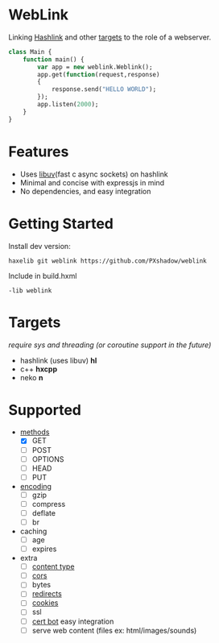 WebLink
======
Linking [Hashlink](https://github.com/HaxeFoundation/hashlink) and other [targets](#targets) to the role of a webserver.

```haxe
class Main {
    function main() {
        var app = new weblink.Weblink();
        app.get(function(request,response)
        {
            response.send("HELLO WORLD");
        });
        app.listen(2000);
    }
}
```

Features
====
* Uses [libuv](https://github.com/libuv/libuv)(fast c async sockets) on hashlink
* Minimal and concise with expressjs in mind
* No dependencies, and easy integration


Getting Started
====

Install dev version:
```
haxelib git weblink https://github.com/PXshadow/weblink
```
Include in build.hxml
```
-lib weblink
```

# Targets 
*require sys and threading (or coroutine support in the future)*
* hashlink (uses libuv) **hl**
* c++ **hxcpp**
* neko **n**

Supported
====
- [methods](https://developer.mozilla.org/en-US/docs/Web/HTTP/Methods)
    - [x] GET
    - [ ] POST
    - [ ] OPTIONS
    - [ ] HEAD
    - [ ] PUT
- [encoding](https://developer.mozilla.org/en-US/docs/Web/HTTP/Compression)
    - [ ] gzip
    - [ ] compress
    - [ ] deflate
    - [ ] br
- caching
    - [ ] age
    - [ ] expires
- extra
    - [ ] [content type](https://developer.mozilla.org/en-US/docs/Web/HTTP/Headers/Content-Type)
    - [ ] [cors](https://developer.mozilla.org/en-US/docs/Web/HTTP/CORS)
    - [ ] bytes
    - [ ] [redirects](https://developer.mozilla.org/en-US/docs/Web/HTTP/Redirections)
    - [ ] [cookies](https://developer.mozilla.org/en-US/docs/Web/HTTP/Cookies)
    - [ ] ssl
    - [ ] [cert bot](https://certbot.eff.org/) easy integration
    - [ ] serve web content (files ex: html/images/sounds)
